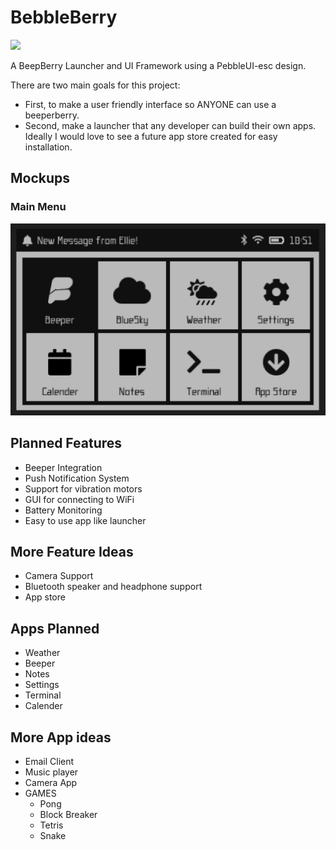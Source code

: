 # BebbleBerry
[![](https://dcbadge.vercel.app/api/server/k3GPydGhYp)](https://discord.gg/k3GPydGhYp)

A BeepBerry Launcher and UI Framework using a PebbleUI-esc design. 

There are two main goals for this project:
- First, to make a user friendly interface so ANYONE can use a beeperberry.
- Second, make a launcher that any developer can build their own apps. Ideally I would love to see a future app store created for easy installation. 

## Mockups

### Main Menu
![mainmenu](mockups/mainmenu.png)

## Planned Features
- Beeper Integration
- Push Notification System
- Support for vibration motors
- GUI for connecting to WiFi
- Battery Monitoring
- Easy to use app like launcher

## More Feature Ideas
- Camera Support
- Bluetooth speaker and headphone support
- App store

## Apps Planned
- Weather
- Beeper
- Notes
- Settings
- Terminal
- Calender

## More App ideas
- Email Client
- Music player
- Camera App
- GAMES
  - Pong
  - Block Breaker
  - Tetris
  - Snake
